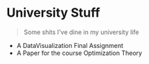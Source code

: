# University Stuff

> Some shits I've dine in my university life

- A DataVisualization Final Assignment
- A Paper for the course Optimization Theory
